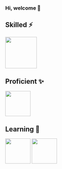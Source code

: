 ### Hi, welcome 👋

## Skilled ⚡

<img src= "https://user-images.githubusercontent.com/113279921/189517821-73b7a1ce-4f99-494a-902c-17e251d461e7.png" width = 100>

## Proficient ✨

<img src= "https://user-images.githubusercontent.com/113279921/189517701-a9f451e4-438c-4609-bf6e-e286516388ab.png" width = 80>

## Learning 💬

<img src= "https://user-images.githubusercontent.com/113279921/189517847-66370ca2-2801-4840-99e8-f87b5af0bc01.png" width = 80> <img src= "https://user-images.githubusercontent.com/113279921/189517854-3eaba0e3-58b7-48fc-9545-1dbe1e34bedc.png" width = 80>
